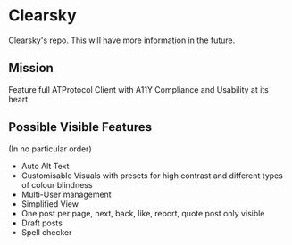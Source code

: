 # Clearsky

Clearsky's repo. This will have more information in the future.


## Mission
Feature full ATProtocol Client with A11Y Compliance and Usability at its heart

## Possible Visible Features
(In no particular order)

* Auto Alt Text
* Customisable Visuals with presets for high contrast and different types of colour blindness
* Multi-User management
* Simplified View
* One post per page, next, back, like, report, quote post only visible
* Draft posts
* Spell checker
